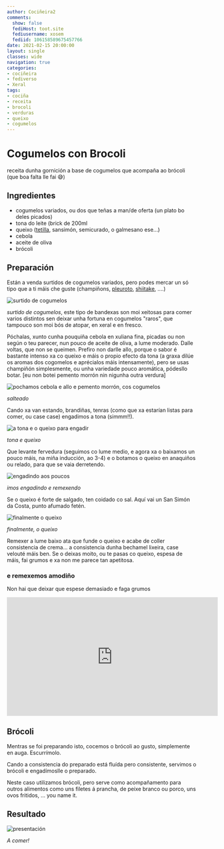 ```yaml
---
author: Cociñeira2
comments:
  show: false
  fediHost: toot.site
  fediusername: xosem
  fediid: 106158589675457766
date: 2021-02-15 20:00:00
layout: single
classes: wide
navigation: true
categories:
- cociñeira
- fediverso
- Xeral
tags:
- cociña
- receita
- brocoli
- verduras
- queixo
- cogumelos
---
```


# Cogumelos con Brocoli

receita dunha gornición a base de cogumelos que acompaña ao brócoli (que boa falta lle fai 😅)

## Ingredientes

* cogumelos variados, ou dos que teñas a man/de oferta (un plato bo deles picados)
* tona do leite (brick de 200ml
* queixo ([tetilla](http://queixotetilla.org/gl/), sansimón, semicurado, o galmesano ese...)
* cebola
* aceite de oliva
* brócoli

## Preparación

Están a venda surtidos de cogumelos variados, pero podes mercar un só tipo que a ti máis che guste (champiñons, [pleuroto](https://gl.wikipedia.org/wiki/Pleuroto), [shiitake](https://gl.wikipedia.org/wiki/Shiitake), ....)

![surtido de cogumelos](https://i.imgur.com/Qr2pvIa.jpg)

*surtido de cogumelos*, este tipo de bandexas son moi xeitosas para comer varios distintos sen deixar unha fortuna en cogumelos "raros", que tampouco son moi bós de atopar, en xeral e en fresco.

Póchalas, xunto cunha pouquiña cebola en xuliana fina, picadas ou non según o teu parecer, nun pouco de aceite de oliva, a lume moderado. Dalle voltas, que non se queimen. Prefiro non darlle allo, porque o sabor é bastante intenso xa co queixo e máis o propio efecto da tona (a graxa dilúe os aromas dos cogomelos e aprécialos máis intensamente), pero se usas champiñón simplesmente, ou unha variedade pouco aromática, pódesllo botar. \[eu non botei pemento morrón nin nigunha outra verdura\]

![pochamos cebola e allo e pemento morrón, cos cogumelos](https://i.imgur.com/XITuLi6.jpg)

*salteado*

Cando xa van estando, brandiñas, tenras (como que xa estarían listas para comer, ou case case) engadimos a tona (simmm!!).

![a tona e o queixo para engadir](https://i.imgur.com/hv5akqO.jpg)

*tona e queixo*

Que levante fervedura (seguimos co lume medio, e agora xa o baixamos un pouco máis, na miña inducción, ao 3-4) e o botamos o queixo en anaquiños ou relado, para que se vaia derretendo.

![engadindo aos poucos](https://i.imgur.com/HCzQJb4.jpg)

*imos engadindo e remexendo*

Se o queixo é forte de salgado, ten coidado co sal. Aquí vai un San Simón da Costa, punto afumado fetén.

![finalmente o queixo](https://i.imgur.com/zzdGoYQ.jpg)

*finalmente, o queixo*

Remexer a lume baixo ata que funde o queixo e acabe de coller consistencia de crema... a consistencia dunha bechamel lixeira, case velouté máis ben. Se o deixas moito, ou te pasas co queixo, espesa de máis, fai grumos e xa non me parece tan apetitosa. 

### e remexemos amodiño

Non hai que deixar que espese demasiado e faga grumos

<iframe width="560" height="315" sandbox="allow-same-origin allow-scripts allow-popups" src="https://peertube.social/videos/embed/1ffe0f50-c4f9-4b2b-802e-53c59b812dcc" frameborder="0" allowfullscreen></iframe>

## Brócoli

Mentras se foi preparando isto, cocemos o brócoli ao gusto, simplemente en auga. Escurrímolo.

Cando a consistencia do preparado está fluída pero consistente, servimos o brócoli e engadímoslle o preparado.

Neste caso utilizamos brócoli, pero serve como acompañamento para outros alimentos como uns filetes á prancha, de peixe branco ou porco, uns ovos fritidos, ... you name it.

## Resultado

![presentación](assets/images/brocoli_cogumelos.jpg)

*A comer!*
